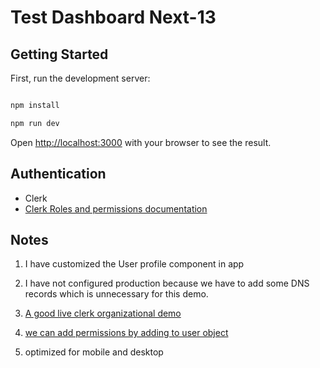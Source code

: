 # Test Dashboard Next-13

## Getting Started

First, run the development server:

```bash

npm install

npm run dev

```

Open [http://localhost:3000](http://localhost:3000) with your browser to see the result.

## Authentication

- Clerk
- [Clerk Roles and permissions documentation]('https://clerk.com/docs/organizations/manage-member-roles?utm_source=www.google.com&utm_medium=referral&utm_campaign=none')

## Notes

1. I have customized the User profile component in app

2. I have not configured production because we have to add some DNS records which is unnecessary for this demo.
3. [A good live clerk organizational demo]('https://github.com/clerkinc/organizations-demo') 
4. [we can add permissions by adding to user object]('https://clerk.com/docs/users/user-metadata?utm_source=www.google.com&utm_medium=referral&utm_campaign=none)

5. optimized for mobile and desktop
